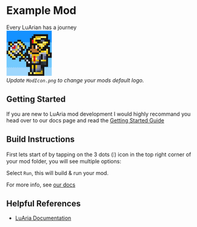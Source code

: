 # Example Mod
Every LuArian has a journey  
![Terraria App Icon](ModIcon.png)  
_Update `ModIcon.png` to change your mods default logo._

## Getting Started
If you are new to LuAria mod development I would highly recommand you head over to our docs page and read the [Getting Started Guide](https://docs.luaria.app/category/getting-started)

## Build Instructions
First lets start of by tapping on the 3 dots (⁝) icon in the top right corner of your mod folder, you will see multiple options:

Select `Run`, this will build & run your mod.

For more info, see [our docs](https://docs.luaria.app/getting-started/create-build-new-mod)

## Helpful References
- [LuAria Documentation](https://docs.luaria.app)